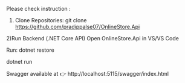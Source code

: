 Please check instruction :

1)  Clone Repositories:
git clone https://github.com/pradippalse07/OnlineStore.Api



2)Run Backend (.NET Core API)
Open OnlineStore.Api in VS/VS Code

Run:
dotnet restore

dotnet run

  Swagger available at 👉 http://localhost:5115/swagger/index.html
